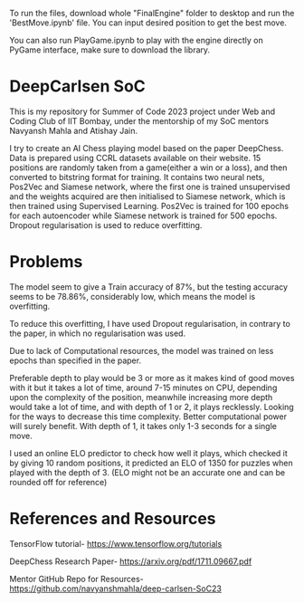 To run the files, download whole "FinalEngine" folder to desktop and run the 'BestMove.ipynb' file. You can input desired position to get the best move.

You can also run PlayGame.ipynb to play with the engine directly on PyGame interface, make sure to download the library.
# DeepCarlsen SoC
This is my repository for Summer of Code 2023 project under Web and Coding Club of IIT Bombay, under the mentorship of my SoC mentors Navyansh Mahla and Atishay Jain.

I try to create an AI Chess playing model based on the paper DeepChess.
Data is prepared using CCRL datasets available on their website.
15 positions are randomly taken from a game(either a win or a loss), and then converted to bitstring format for training.
It contains two neural nets, Pos2Vec and Siamese network, where the first one is trained unsupervised and the weights acquired are then initialised to Siamese network, which is then trained using Supervised Learning.
Pos2Vec is trained for 100 epochs for each autoencoder while Siamese network is trained for 500 epochs.
Dropout regularisation is used to reduce overfitting.
# Problems
The model seem to give a Train accuracy of 87%, but the testing accuracy seems to be 78.86%, considerably low, which means the model is overfitting.

To reduce this overfitting, I have used Dropout regularisation, in contrary to the paper, in which no regularisation was used.

Due to lack of Computational resources, the model was trained on less epochs than specified in the paper.

Preferable depth to play would be 3 or more as it makes kind of good moves with it but it takes a lot of time, around 7-15 minutes on CPU, depending upon the complexity of the position, meanwhile increasing more depth would take a lot of time, and with depth of 1 or 2, it plays recklessly. Looking for the ways to decrease this time complexity. Better computational power will surely benefit. With depth of 1, it takes only 1-3 seconds for a single move.

I used an online ELO predictor to check how well it plays, which checked it by giving 10 random positions, it predicted an ELO of 1350 for puzzles when played with the depth of 3. (ELO might not be an accurate one and can be rounded off for reference)
# References and Resources
TensorFlow tutorial- https://www.tensorflow.org/tutorials


DeepChess Research Paper- https://arxiv.org/pdf/1711.09667.pdf


Mentor GitHub Repo for Resources- https://github.com/navyanshmahla/deep-carlsen-SoC23
